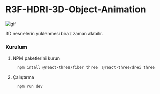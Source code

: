 # R3F-HDRI-3D-Object-Animation



![gif](https://user-images.githubusercontent.com/96357374/219597004-9ccd8f0b-4529-40a9-8384-62e9dcc2a34e.gif)

<p>3D nesnelerin yüklenmesi biraz zaman alabilir.</p>

### Kurulum
1. NPM paketlerini kurun 
    ```ş
      npm intall @react-three/fiber three  @react-three/drei three 
    ```

2. Çalıştırma
    ```ş
      npm run dev 
    ```

